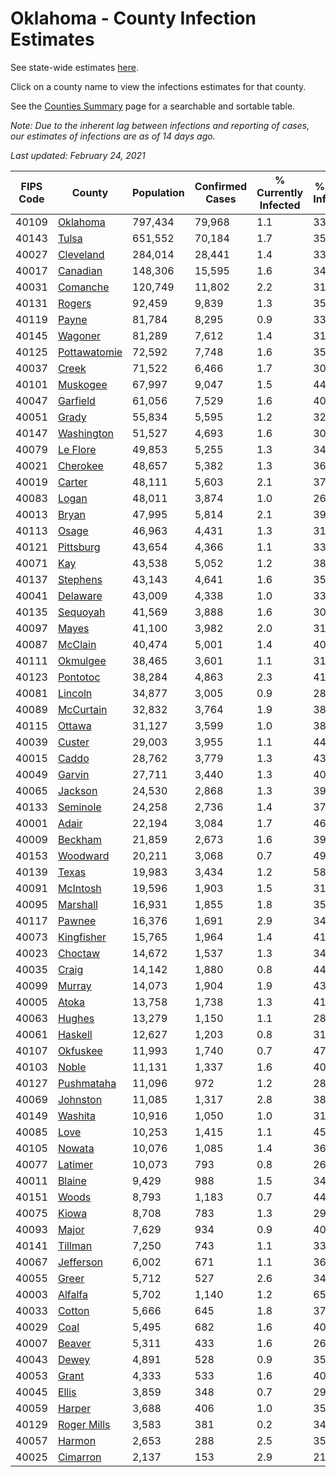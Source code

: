 # Oklahoma - County Infection Estimates

See state-wide estimates [here](/infections/us-ok).

Click on a county name to view the infections estimates for that county.

See the [Counties Summary](/infections/summary-counties) page for a searchable and sortable table.

*Note: Due to the inherent lag between infections and reporting of cases, our estimates of infections are as of 14 days ago.*

*Last updated: February 24, 2021*

|   FIPS Code |                       County |   Population |   Confirmed Cases |   % Currently Infected |   % Total Infected |
|-------------|------------------------------|--------------|-------------------|------------------------|--------------------|
|       40109 |         [Oklahoma](oklahoma) |      797,434 |            79,968 |                    1.1 |               33.4 |
|       40143 |               [Tulsa](tulsa) |      651,552 |            70,184 |                    1.7 |               35.8 |
|       40027 |       [Cleveland](cleveland) |      284,014 |            28,441 |                    1.4 |               33.4 |
|       40017 |         [Canadian](canadian) |      148,306 |            15,595 |                    1.6 |               34.5 |
|       40031 |         [Comanche](comanche) |      120,749 |            11,802 |                    2.2 |               31.9 |
|       40131 |             [Rogers](rogers) |       92,459 |             9,839 |                    1.3 |               35.1 |
|       40119 |               [Payne](payne) |       81,784 |             8,295 |                    0.9 |               33.7 |
|       40145 |           [Wagoner](wagoner) |       81,289 |             7,612 |                    1.4 |               31.3 |
|       40125 | [Pottawatomie](pottawatomie) |       72,592 |             7,748 |                    1.6 |               35.0 |
|       40037 |               [Creek](creek) |       71,522 |             6,466 |                    1.7 |               30.1 |
|       40101 |         [Muskogee](muskogee) |       67,997 |             9,047 |                    1.5 |               44.0 |
|       40047 |         [Garfield](garfield) |       61,056 |             7,529 |                    1.6 |               40.2 |
|       40051 |               [Grady](grady) |       55,834 |             5,595 |                    1.2 |               32.9 |
|       40147 |     [Washington](washington) |       51,527 |             4,693 |                    1.6 |               30.8 |
|       40079 |         [Le Flore](le-flore) |       49,853 |             5,255 |                    1.3 |               34.4 |
|       40021 |         [Cherokee](cherokee) |       48,657 |             5,382 |                    1.3 |               36.7 |
|       40019 |             [Carter](carter) |       48,111 |             5,603 |                    2.1 |               37.9 |
|       40083 |               [Logan](logan) |       48,011 |             3,874 |                    1.0 |               26.4 |
|       40013 |               [Bryan](bryan) |       47,995 |             5,814 |                    2.1 |               39.5 |
|       40113 |               [Osage](osage) |       46,963 |             4,431 |                    1.3 |               31.6 |
|       40121 |       [Pittsburg](pittsburg) |       43,654 |             4,366 |                    1.1 |               33.0 |
|       40071 |                   [Kay](kay) |       43,538 |             5,052 |                    1.2 |               38.6 |
|       40137 |         [Stephens](stephens) |       43,143 |             4,641 |                    1.6 |               35.2 |
|       40041 |         [Delaware](delaware) |       43,009 |             4,338 |                    1.0 |               33.6 |
|       40135 |         [Sequoyah](sequoyah) |       41,569 |             3,888 |                    1.6 |               30.6 |
|       40097 |               [Mayes](mayes) |       41,100 |             3,982 |                    2.0 |               31.7 |
|       40087 |           [McClain](mcclain) |       40,474 |             5,001 |                    1.4 |               40.5 |
|       40111 |         [Okmulgee](okmulgee) |       38,465 |             3,601 |                    1.1 |               31.0 |
|       40123 |         [Pontotoc](pontotoc) |       38,284 |             4,863 |                    2.3 |               41.5 |
|       40081 |           [Lincoln](lincoln) |       34,877 |             3,005 |                    0.9 |               28.4 |
|       40089 |       [McCurtain](mccurtain) |       32,832 |             3,764 |                    1.9 |               38.1 |
|       40115 |             [Ottawa](ottawa) |       31,127 |             3,599 |                    1.0 |               38.5 |
|       40039 |             [Custer](custer) |       29,003 |             3,955 |                    1.1 |               44.8 |
|       40015 |               [Caddo](caddo) |       28,762 |             3,779 |                    1.3 |               43.5 |
|       40049 |             [Garvin](garvin) |       27,711 |             3,440 |                    1.3 |               40.9 |
|       40065 |           [Jackson](jackson) |       24,530 |             2,868 |                    1.3 |               39.0 |
|       40133 |         [Seminole](seminole) |       24,258 |             2,736 |                    1.4 |               37.0 |
|       40001 |               [Adair](adair) |       22,194 |             3,084 |                    1.7 |               46.5 |
|       40009 |           [Beckham](beckham) |       21,859 |             2,673 |                    1.6 |               39.7 |
|       40153 |         [Woodward](woodward) |       20,211 |             3,068 |                    0.7 |               49.7 |
|       40139 |               [Texas](texas) |       19,983 |             3,434 |                    1.2 |               58.0 |
|       40091 |         [McIntosh](mcintosh) |       19,596 |             1,903 |                    1.5 |               31.8 |
|       40095 |         [Marshall](marshall) |       16,931 |             1,855 |                    1.8 |               35.7 |
|       40117 |             [Pawnee](pawnee) |       16,376 |             1,691 |                    2.9 |               34.9 |
|       40073 |     [Kingfisher](kingfisher) |       15,765 |             1,964 |                    1.4 |               41.1 |
|       40023 |           [Choctaw](choctaw) |       14,672 |             1,537 |                    1.3 |               34.4 |
|       40035 |               [Craig](craig) |       14,142 |             1,880 |                    0.8 |               44.0 |
|       40099 |             [Murray](murray) |       14,073 |             1,904 |                    1.9 |               43.9 |
|       40005 |               [Atoka](atoka) |       13,758 |             1,738 |                    1.3 |               41.5 |
|       40063 |             [Hughes](hughes) |       13,279 |             1,150 |                    1.1 |               28.3 |
|       40061 |           [Haskell](haskell) |       12,627 |             1,203 |                    0.8 |               31.4 |
|       40107 |         [Okfuskee](okfuskee) |       11,993 |             1,740 |                    0.7 |               47.2 |
|       40103 |               [Noble](noble) |       11,131 |             1,337 |                    1.6 |               40.0 |
|       40127 |     [Pushmataha](pushmataha) |       11,096 |               972 |                    1.2 |               28.7 |
|       40069 |         [Johnston](johnston) |       11,085 |             1,317 |                    2.8 |               38.8 |
|       40149 |           [Washita](washita) |       10,916 |             1,050 |                    1.0 |               31.4 |
|       40085 |                 [Love](love) |       10,253 |             1,415 |                    1.1 |               45.5 |
|       40105 |             [Nowata](nowata) |       10,076 |             1,085 |                    1.4 |               36.1 |
|       40077 |           [Latimer](latimer) |       10,073 |               793 |                    0.8 |               26.1 |
|       40011 |             [Blaine](blaine) |        9,429 |               988 |                    1.5 |               34.0 |
|       40151 |               [Woods](woods) |        8,793 |             1,183 |                    0.7 |               44.0 |
|       40075 |               [Kiowa](kiowa) |        8,708 |               783 |                    1.3 |               29.4 |
|       40093 |               [Major](major) |        7,629 |               934 |                    0.9 |               40.2 |
|       40141 |           [Tillman](tillman) |        7,250 |               743 |                    1.1 |               33.9 |
|       40067 |       [Jefferson](jefferson) |        6,002 |               671 |                    1.1 |               36.6 |
|       40055 |               [Greer](greer) |        5,712 |               527 |                    2.6 |               34.0 |
|       40003 |           [Alfalfa](alfalfa) |        5,702 |             1,140 |                    1.2 |               65.4 |
|       40033 |             [Cotton](cotton) |        5,666 |               645 |                    1.8 |               37.5 |
|       40029 |                 [Coal](coal) |        5,495 |               682 |                    1.6 |               40.7 |
|       40007 |             [Beaver](beaver) |        5,311 |               433 |                    1.6 |               26.2 |
|       40043 |               [Dewey](dewey) |        4,891 |               528 |                    0.9 |               35.5 |
|       40053 |               [Grant](grant) |        4,333 |               533 |                    1.6 |               40.1 |
|       40045 |               [Ellis](ellis) |        3,859 |               348 |                    0.7 |               29.7 |
|       40059 |             [Harper](harper) |        3,688 |               406 |                    1.0 |               35.9 |
|       40129 |   [Roger Mills](roger-mills) |        3,583 |               381 |                    0.2 |               34.7 |
|       40057 |             [Harmon](harmon) |        2,653 |               288 |                    2.5 |               35.6 |
|       40025 |         [Cimarron](cimarron) |        2,137 |               153 |                    2.9 |               21.9 |